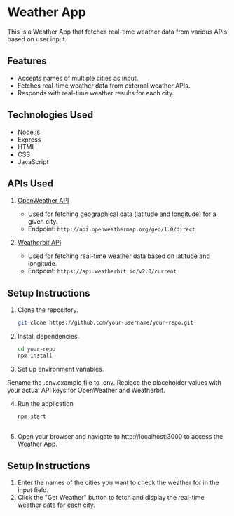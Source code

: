 # Weather App

This is a Weather App that fetches real-time weather data from various APIs based on user input.

## Features

- Accepts names of multiple cities as input.
- Fetches real-time weather data from external weather APIs.
- Responds with real-time weather results for each city.

## Technologies Used

- Node.js
- Express
- HTML
- CSS
- JavaScript

## APIs Used

1. [OpenWeather API](https://openweathermap.org/)
   - Used for fetching geographical data (latitude and longitude) for a given city.
   - Endpoint: `http://api.openweathermap.org/geo/1.0/direct`

2. [Weatherbit API](https://www.weatherbit.io/)
   - Used for fetching real-time weather data based on latitude and longitude.
   - Endpoint: `https://api.weatherbit.io/v2.0/current`

## Setup Instructions

1. Clone the repository.

   ```bash
   git clone https://github.com/your-username/your-repo.git
   
2. Install dependencies.
    ```bash
    cd your-repo
    npm install
3. Set up environment variables.

Rename the .env.example file to .env.
Replace the placeholder values with your actual API keys for OpenWeather and Weatherbit.

4. Run the application
   ```bash
   npm start
 
5. Open your browser and navigate to http://localhost:3000 to access the Weather App.

## Setup Instructions
1. Enter the names of the cities you want to check the weather for in the input field.
2. Click the "Get Weather" button to fetch and display the real-time weather data for each city.

   
   
